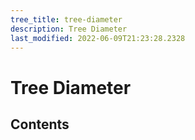```yaml
---
tree_title: tree-diameter
description: Tree Diameter
last_modified: 2022-06-09T21:23:28.2328
---
```


# Tree Diameter

## Contents
